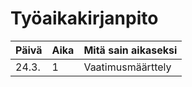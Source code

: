 # Työaikakirjanpito

| Päivä | Aika | Mitä sain aikaseksi|
|-------|------|--------------------|
|24.3.  |  1   | Vaatimusmäärttely  |
